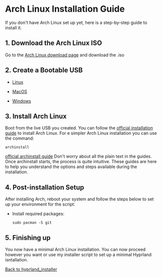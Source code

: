 # Arch Linux Installation Guide
If you don't have Arch Linux set up yet, here is a step-by-step guide to install it.

## 1. Download the Arch Linux ISO
Go to the [Arch Linux download page](https://www.archlinux.org/download/) and download the .iso

## 2. Create a Bootable USB
- [Linux](WRITE_ISO_USB_LINUX.md)

- [MacOS](WRITE_ISO_USB_MAC.md)

- [Windows](WRITE_ISO_USB_WINDOWS.md)

## 3. Install Arch Linux
Boot from the live USB you created. You can follow the [official installation guide](https://wiki.archlinux.org/title/Installation_guide) to install Arch Linux. For e simpler Arch Linux installation you can use the command:
```
archinstall
```
[official archinstall guide](https://archinstall.archlinux.page/installing/guided.html#)
Don't worry about all the plain text in the guides. Once archinstall starts, the process is quite intuitive. These guides are here to help you understand the options and steps available during the installation.

## 4. Post-installation Setup
After installing Arch, reboot your system and follow the steps below to set up your environment for the script:
   
- Install required packages:
  ```
  sudo pacman -S git
  ```

## 5. Finishing up
You now have a minimal Arch Linux installation. You can now proceed however you want or use my installer script to set up a minimal Hyprland isntallation. 

[Back to hyprland_installer](../README.md)
